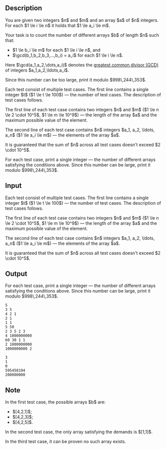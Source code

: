 ## Description

<div><p>You are given two integers $n$ and $m$ and an array $a$ of $n$ integers. For each $1 \le i \le n$ it holds that $1 \le a_i \le m$.</p><p>Your task is to count the number of different arrays $b$ of length $n$ such that: </p><ul> <li> $1 \le b_i \le m$ for each $1 \le i \le n$, and </li><li> $\gcd(b_1,b_2,b_3,...,b_i) = a_i$ for each $1 \le i \le n$. </li></ul><p>Here $\gcd(a_1,a_2,\dots,a_i)$ denotes the <a href="https://en.wikipedia.org/wiki/Greatest_common_divisor">greatest common divisor (GCD)</a> of integers $a_1,a_2,\ldots,a_i$.</p><p>Since this number can be too large, print it modulo $998\,244\,353$.</p></div><div class="input-specification"><p>Each test consist of multiple test cases. The first line contains a single integer $t$ ($1 \le t \le 100$) — the number of test cases. The description of test cases follows.</p><p>The first line of each test case contains two integers $n$ and $m$ ($1 \le n \le 2 \cdot 10^5$, $1 \le m \le 10^9$) — the length of the array $a$ and the maximum possible value of the element.</p><p>The second line of each test case contains $n$ integers $a_1, a_2, \ldots, a_n$ ($1 \le a_i \le m$) — the elements of the array $a$.</p><p>It is guaranteed that the sum of $n$ across all test cases doesn't exceed $2 \cdot 10^5$.</p></div><div class="output-specification"><p>For each test case, print a single integer — the number of different arrays satisfying the conditions above. Since this number can be large, print it modulo $998\,244\,353$.</p></div>

## Input

<p>Each test consist of multiple test cases. The first line contains a single integer $t$ ($1 \le t \le 100$) — the number of test cases. The description of test cases follows.</p><p>The first line of each test case contains two integers $n$ and $m$ ($1 \le n \le 2 \cdot 10^5$, $1 \le m \le 10^9$) — the length of the array $a$ and the maximum possible value of the element.</p><p>The second line of each test case contains $n$ integers $a_1, a_2, \ldots, a_n$ ($1 \le a_i \le m$) — the elements of the array $a$.</p><p>It is guaranteed that the sum of $n$ across all test cases doesn't exceed $2 \cdot 10^5$.</p>

## Output

<p>For each test case, print a single integer — the number of different arrays satisfying the conditions above. Since this number can be large, print it modulo $998\,244\,353$.</p>





```input1|2,3,6,7,10,11
5
3 5
4 2 1
2 1
1 1
5 50
2 3 5 2 3
4 1000000000
60 30 1 1
2 1000000000
1000000000 2
```




```output1
3
1
0
595458194
200000000
```



## Note

<p>In the first test case, the possible arrays $b$ are: </p><ul> <li> $[4,2,1]$; </li><li> $[4,2,3]$; </li><li> $[4,2,5]$. </li></ul><p>In the second test case, the only array satisfying the demands is $[1,1]$.</p><p>In the third test case, it can be proven no such array exists.</p>
